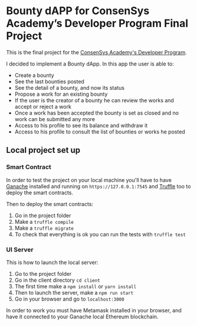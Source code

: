 # Bounty dAPP for ConsenSys Academy’s Developer Program Final Project

This is the final project for the [ConsenSys Academy's Developer Program](https://consensys.net/academy/ondemand/).

I decided to implement a Bounty dApp.
In this app the user is able to: 
* Create a bounty
* See the last bounties posted
* See the detail of a bounty, and now its status
* Propose a work for an existing bounty
* If the user is the creator of a bounty he can review the works and accept or reject a work
* Once a work has been accepted the bounty is set as closed and no work can be submitted any more
* Access to his profile to see its balance and withdraw it
* Access to his profile to consult the list of bounties or works he posted

## Local project set up
### Smart Contract
In order to test the project on your local machine you'll have to have [Ganache](https://truffleframework.com/ganache) installed and running on `https://127.0.0.1:7545` and [Truffle](https://truffleframework.com/truffle) too to deploy the smart contracts.

Then to deploy the smart contracts:
1. Go in the project folder
2. Make a `truffle compile`
3. Make a `truffle migrate`
4. To check that everything is ok you can run the tests with `truffle test`

### UI Server
This is how to launch the local server:
1. Go to the project folder
2. Go in the client directory `cd client`
3. The first time make a `npm install` or `yarn install`
4. Then to launch the server, make a `npm run start`
5. Go in your browser and go to `localhost:3000`

In order to work you must have Metamask installed in your browser, and have it connected to your Ganache local Ethereum blockchain.



